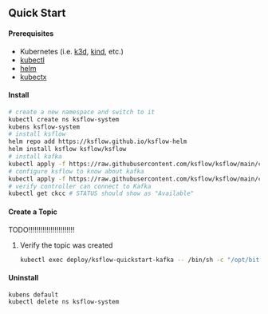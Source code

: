 ## Quick Start

#### Prerequisites
* Kubernetes (i.e. [k3d](https://k3d.io/v5.4.6/#installation), [kind](https://kind.sigs.k8s.io/docs/user/quick-start/#installation), etc.)
* [kubectl](https://kubernetes.io/docs/tasks/tools/#kubectl)
* [helm](https://helm.sh/docs/intro/install/)
* [kubectx](https://github.com/ahmetb/kubectx)

#### Install
```bash
# create a new namespace and switch to it
kubectl create ns ksflow-system
kubens ksflow-system
# install ksflow
helm repo add https://ksflow.github.io/ksflow-helm
helm install ksflow ksflow/ksflow
# install kafka
kubectl apply -f https://raw.githubusercontent.com/ksflow/ksflow/main/config/samples/quickstart-kafka.yaml
# configure ksflow to know about kafka
kubectl apply -f https://raw.githubusercontent.com/ksflow/ksflow/main/config/samples/quickstart-ckcc.yaml
# verify controller can connect to Kafka
kubectl get ckcc # STATUS should show as "Available"
```

#### Create a Topic
TODO!!!!!!!!!!!!!!!!!!!!!!!
1. Verify the topic was created
   ```bash
   kubectl exec deploy/ksflow-quickstart-kafka -- /bin/sh -c "/opt/bitnami/kafka/bin/kafka-topics.sh --bootstrap-server localhost:9092 --list"
   ```

#### Uninstall
```bash
kubens default
kubectl delete ns ksflow-system
```